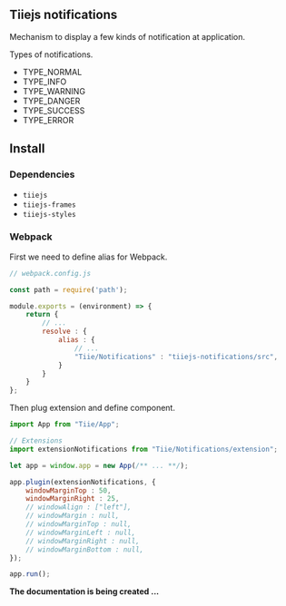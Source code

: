 ## Tiiejs notifications
Mechanism to display a few kinds of notification at application.

Types of notifications.
- TYPE_NORMAL
- TYPE_INFO
- TYPE_WARNING
- TYPE_DANGER
- TYPE_SUCCESS
- TYPE_ERROR

## Install

### Dependencies

- `tiiejs`
- `tiiejs-frames`
- `tiiejs-styles`

### Webpack
First we need to define alias for Webpack.

```js
// webpack.config.js

const path = require('path');

module.exports = (environment) => {
    return {
        // ...
        resolve : {
            alias : {
                // ...
                "Tiie/Notifications" : "tiiejs-notifications/src",
            }
        }
    }
};
```

Then plug extension and define component.

```js
import App from "Tiie/App";

// Extensions
import extensionNotifications from "Tiie/Notifications/extension";

let app = window.app = new App(/** ... **/);

app.plugin(extensionNotifications, {
    windowMarginTop : 50,
    windowMarginRight : 25,
    // windowAlign : ["left"],
    // windowMargin : null,
    // windowMarginTop : null,
    // windowMarginLeft : null,
    // windowMarginRight : null,
    // windowMarginBottom : null,
});

app.run();
```

**The documentation is being created ...**
